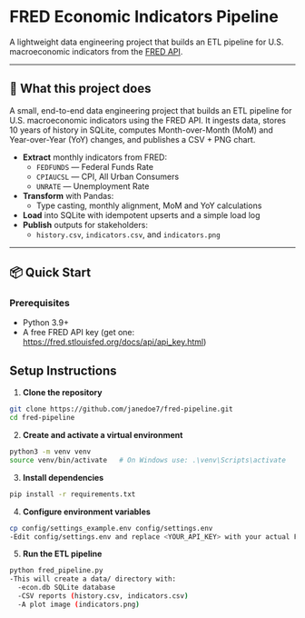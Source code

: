 # FRED Economic Indicators Pipeline

A lightweight data engineering project that builds an ETL pipeline for U.S. macroeconomic indicators 
from the [FRED API](https://fred.stlouisfed.org/docs/api/fred/).

---

## 🧠 What this project does
A small, end-to-end data engineering project that builds an ETL pipeline for U.S. macroeconomic indicators using the FRED API. It ingests data, stores 10 years of history in SQLite, computes Month-over-Month (MoM) and Year-over-Year (YoY) changes, and publishes a CSV + PNG chart.

- **Extract** monthly indicators from FRED:
  - `FEDFUNDS` — Federal Funds Rate
  - `CPIAUCSL` — CPI, All Urban Consumers
  - `UNRATE` — Unemployment Rate
- **Transform** with Pandas:
  - Type casting, monthly alignment, MoM and YoY calculations
- **Load** into SQLite with idempotent upserts and a simple load log
- **Publish** outputs for stakeholders:
  - `history.csv`, `indicators.csv`, and `indicators.png`

---

## 📦 Quick Start

### Prerequisites
- Python 3.9+
- A free FRED API key (get one: https://fred.stlouisfed.org/docs/api/api_key.html)

## Setup Instructions

1. **Clone the repository**

```bash
git clone https://github.com/janedoe7/fred-pipeline.git
cd fred-pipeline
```
2. **Create and activate a virtual environment**

```bash
python3 -m venv venv
source venv/bin/activate   # On Windows use: .\venv\Scripts\activate
```
3. **Install dependencies**
```bash
pip install -r requirements.txt
```
4. **Configure environment variables**
```bash
cp config/settings_example.env config/settings.env
-Edit config/settings.env and replace <YOUR_API_KEY> with your actual FRED API key.
```
5. **Run the ETL pipeline**
```bash
python fred_pipeline.py
-This will create a data/ directory with:
  -econ.db SQLite database
  -CSV reports (history.csv, indicators.csv)
  -A plot image (indicators.png)
```
